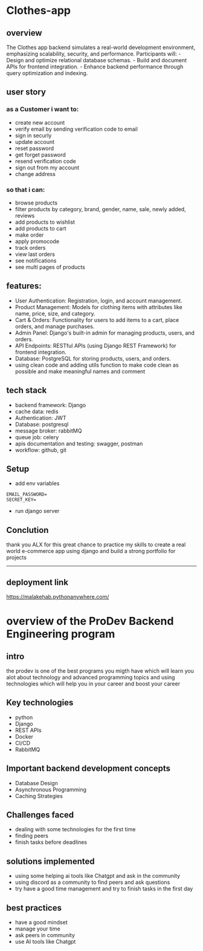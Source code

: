 # Clothes-app

## overview

The Clothes app backend simulates a real-world development environment, emphasizing scalability, security, and performance. Participants will: - Design and optimize relational database schemas. - Build and document APIs for frontend integration. - Enhance backend performance through query optimization and indexing.

## user story
### as a Customer i want to:
- create new account
- verify email by sending verification code to email
- sign in securly
- update account
- reset password
- get forget password
- resend verification code
- sign out from my account
- change address
### so that i can:
- browse products
- filter products by category, brand, gender, name, sale, newly added, reviews
- add products to wishlist
- add products to cart
- make order
- apply promocode
- track orders
- view last orders
- see notifications
- see multi pages of products

## features:
- User Authentication: Registration, login, and account management.
- Product Management: Models for clothing items with attributes like name, price, size, and category.
- Cart & Orders: Functionality for users to add items to a cart, place orders, and manage purchases.
- Admin Panel: Django's built-in admin for managing products, users, and orders.
- API Endpoints: RESTful APIs (using Django REST Framework) for frontend integration.
- Database: PostgreSQL for storing products, users, and orders.
- using clean code and adding utils function to make code clean as possible and make meaningful names and comment

## tech stack
- backend framework: Django
- cache data: redis
- Authentication: JWT
- Database: postgresql
- message broker: rabbitMQ
- queue job: celery
- apis documentation and testing: swagger, postman
- workflow: github, git


## Setup
- add env variables
```
EMAIL_PASSWORD=
SECRET_KEY=
```
- run django server


## Conclution
thank you ALX for this great chance to practice my skills to create a real world e-commerce app using django and build a strong portfolio for projects

---

## deployment link

https://malakehab.pythonanywhere.com/


# overview of the ProDev Backend Engineering program

## intro

the prodev is one of the best programs you migth have which will learn you alot about technology and advanced programming topics and using technologies which will help you in your career and boost your career

## Key technologies
- python
- Django
- REST APIs
- Docker
- CI/CD
- RabbitMQ

## Important backend development concepts
- Database Design
- Asynchronous Programming
- Caching Strategies

## Challenges faced
- dealing with some technologies for the first time
- finding peers
- finish tasks before deadlines

## solutions implemented
- using some helping ai tools like Chatgpt and ask in the community
- using discord as a community to find peers and ask questions
- try have a good time management and try to finish tasks in the first day

## best practices
- have a good mindset
- manage your time
- ask peers in community
- use AI tools like Chatgpt

